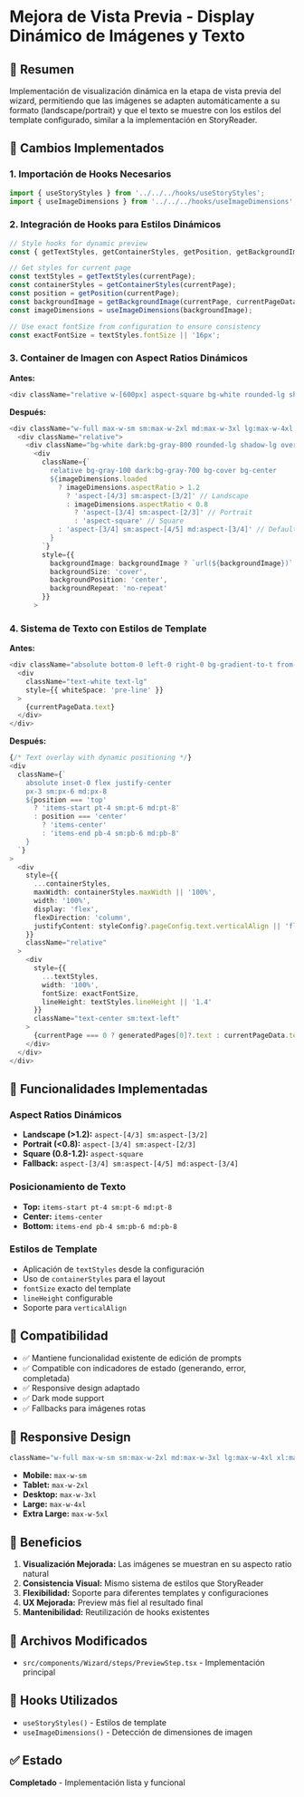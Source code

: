 # Mejora de Vista Previa - Display Dinámico de Imágenes y Texto

## 🎯 Resumen

Implementación de visualización dinámica en la etapa de vista previa del wizard, permitiendo que las imágenes se adapten automáticamente a su formato (landscape/portrait) y que el texto se muestre con los estilos del template configurado, similar a la implementación en StoryReader.

## 🔧 Cambios Implementados

### 1. Importación de Hooks Necesarios

```typescript
import { useStoryStyles } from '../../../hooks/useStoryStyles';
import { useImageDimensions } from '../../../hooks/useImageDimensions';
```

### 2. Integración de Hooks para Estilos Dinámicos

```typescript
// Style hooks for dynamic preview
const { getTextStyles, getContainerStyles, getPosition, getBackgroundImage, styleConfig } = useStoryStyles();

// Get styles for current page
const textStyles = getTextStyles(currentPage);
const containerStyles = getContainerStyles(currentPage);
const position = getPosition(currentPage);
const backgroundImage = getBackgroundImage(currentPage, currentPageData?.imageUrl);
const imageDimensions = useImageDimensions(backgroundImage);

// Use exact fontSize from configuration to ensure consistency
const exactFontSize = textStyles.fontSize || '16px';
```

### 3. Container de Imagen con Aspect Ratios Dinámicos

**Antes:**
```typescript
<div className="relative w-[600px] aspect-square bg-white rounded-lg shadow-lg overflow-hidden">
```

**Después:**
```typescript
<div className="w-full max-w-sm sm:max-w-2xl md:max-w-3xl lg:max-w-4xl xl:max-w-5xl mx-auto">
  <div className="relative">
    <div className="bg-white dark:bg-gray-800 rounded-lg shadow-lg overflow-hidden">
      <div 
        className={`
          relative bg-gray-100 dark:bg-gray-700 bg-cover bg-center
          ${imageDimensions.loaded 
            ? imageDimensions.aspectRatio > 1.2 
              ? 'aspect-[4/3] sm:aspect-[3/2]' // Landscape
              : imageDimensions.aspectRatio < 0.8 
                ? 'aspect-[3/4] sm:aspect-[2/3]' // Portrait
                : 'aspect-square' // Square
            : 'aspect-[3/4] sm:aspect-[4/5] md:aspect-[3/4]' // Default fallback
          }
        `}
        style={{
          backgroundImage: backgroundImage ? `url(${backgroundImage})` : undefined,
          backgroundSize: 'cover',
          backgroundPosition: 'center',
          backgroundRepeat: 'no-repeat'
        }}
      >
```

### 4. Sistema de Texto con Estilos de Template

**Antes:**
```typescript
<div className="absolute bottom-0 left-0 right-0 bg-gradient-to-t from-black/70 to-transparent p-6">
  <div 
    className="text-white text-lg"
    style={{ whiteSpace: 'pre-line' }}
  >
    {currentPageData.text}
  </div>
</div>
```

**Después:**
```typescript
{/* Text overlay with dynamic positioning */}
<div 
  className={`
    absolute inset-0 flex justify-center
    px-3 sm:px-6 md:px-8
    ${position === 'top' 
      ? 'items-start pt-4 sm:pt-6 md:pt-8' 
      : position === 'center' 
        ? 'items-center' 
        : 'items-end pb-4 sm:pb-6 md:pb-8'
    }
  `}
>
  <div 
    style={{
      ...containerStyles,
      maxWidth: containerStyles.maxWidth || '100%',
      width: '100%',
      display: 'flex',
      flexDirection: 'column',
      justifyContent: styleConfig?.pageConfig.text.verticalAlign || 'flex-end'
    }}
    className="relative"
  >
    <div 
      style={{
        ...textStyles,
        width: '100%',
        fontSize: exactFontSize,
        lineHeight: textStyles.lineHeight || '1.4'
      }}
      className="text-center sm:text-left"
    >
      {currentPage === 0 ? generatedPages[0]?.text : currentPageData.text}
    </div>
  </div>
</div>
```

## 🎨 Funcionalidades Implementadas

### Aspect Ratios Dinámicos
- **Landscape (>1.2):** `aspect-[4/3] sm:aspect-[3/2]`
- **Portrait (<0.8):** `aspect-[3/4] sm:aspect-[2/3]`
- **Square (0.8-1.2):** `aspect-square`
- **Fallback:** `aspect-[3/4] sm:aspect-[4/5] md:aspect-[3/4]`

### Posicionamiento de Texto
- **Top:** `items-start pt-4 sm:pt-6 md:pt-8`
- **Center:** `items-center`
- **Bottom:** `items-end pb-4 sm:pb-6 md:pb-8`

### Estilos de Template
- Aplicación de `textStyles` desde la configuración
- Uso de `containerStyles` para el layout
- `fontSize` exacto del template
- `lineHeight` configurable
- Soporte para `verticalAlign`

## 🔄 Compatibilidad

- ✅ Mantiene funcionalidad existente de edición de prompts
- ✅ Compatible con indicadores de estado (generando, error, completada)
- ✅ Responsive design adaptado
- ✅ Dark mode support
- ✅ Fallbacks para imágenes rotas

## 📱 Responsive Design

```typescript
className="w-full max-w-sm sm:max-w-2xl md:max-w-3xl lg:max-w-4xl xl:max-w-5xl mx-auto"
```

- **Mobile:** `max-w-sm`
- **Tablet:** `max-w-2xl`
- **Desktop:** `max-w-3xl`
- **Large:** `max-w-4xl`
- **Extra Large:** `max-w-5xl`

## 🚀 Beneficios

1. **Visualización Mejorada:** Las imágenes se muestran en su aspecto ratio natural
2. **Consistencia Visual:** Mismo sistema de estilos que StoryReader
3. **Flexibilidad:** Soporte para diferentes templates y configuraciones
4. **UX Mejorada:** Preview más fiel al resultado final
5. **Mantenibilidad:** Reutilización de hooks existentes

## 🔧 Archivos Modificados

- `src/components/Wizard/steps/PreviewStep.tsx` - Implementación principal

## 🔗 Hooks Utilizados

- `useStoryStyles()` - Estilos de template
- `useImageDimensions()` - Detección de dimensiones de imagen

## ✅ Estado

**Completado** - Implementación lista y funcional